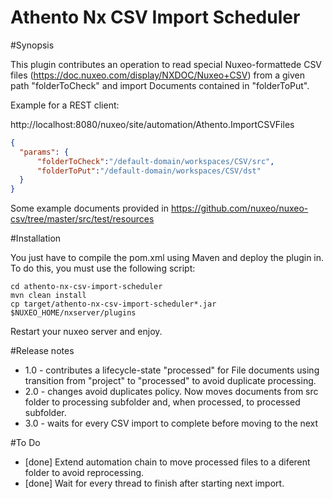 # Athento Nx CSV Import Scheduler

#Synopsis

This plugin contributes an operation to read special Nuxeo-formattede CSV files (https://doc.nuxeo.com/display/NXDOC/Nuxeo+CSV) from a given path "folderToCheck" and import Documents contained in "folderToPut".

Example for a REST client:

http://localhost:8080/nuxeo/site/automation/Athento.ImportCSVFiles
```json
{
  "params": {
      "folderToCheck":"/default-domain/workspaces/CSV/src",
      "folderToPut":"/default-domain/workspaces/CSV/dst"
  }
} 
```
Some example documents provided in https://github.com/nuxeo/nuxeo-csv/tree/master/src/test/resources

#Installation

You just have to compile the pom.xml using Maven and deploy the plugin in. To do this, you must use the following script:

	cd athento-nx-csv-import-scheduler
	mvn clean install
	cp target/athento-nx-csv-import-scheduler*.jar $NUXEO_HOME/nxserver/plugins

Restart your nuxeo server and enjoy.

#Release notes
- 1.0 - contributes a lifecycle-state "processed" for File documents using transition from "project" to "processed" to avoid duplicate processing.
- 2.0 - changes avoid duplicates policy. Now moves documents from src folder to processing subfolder and, when processed, to processed subfolder.
- 3.0 - waits for every CSV import to complete before moving to the next

#To Do
- [done] Extend automation chain to move processed files to a diferent folder to avoid reprocessing.
- [done] Wait for every thread to finish after starting next import.

